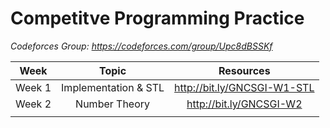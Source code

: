 # Competitve Programming Practice

_Codeforces Group: https://codeforces.com/group/Upc8dBSSKf_

|  Week  |        Topic         |          Resources          |
| :----: | :------------------: | :-------------------------: |
| Week 1 | Implementation & STL | http://bit.ly/GNCSGI-W1-STL |
| Week 2 |    Number Theory     |   http://bit.ly/GNCSGI-W2   |
|        |                      |                             |
